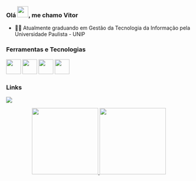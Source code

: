 <h3 align="left">Olá <img src="https://raw.githubusercontent.com/kaueMarques/kaueMarques/master/hi.gif" height="30px">, me chamo Vitor</h3>

- :man_student: Atualmente graduando em Gestão da Tecnologia da Informação pela Universidade Paulista - UNIP

### Ferramentas e Tecnologias
  
  <div>
  <img loading="lazy" src="https://cdn.jsdelivr.net/gh/devicons/devicon/icons/git/git-original.svg" width="40" height="40"/>
  
  <img loading="lazy" src="https://cdn.jsdelivr.net/gh/devicons/devicon/icons/html5/html5-original.svg" width="40" height="40"/>
  
  <img loading="lazy" src="https://cdn.jsdelivr.net/gh/devicons/devicon/icons/css3/css3-original.svg" width="40" height="40"/>
  
  <img loading="lazy" src="https://cdn.jsdelivr.net/gh/devicons/devicon/icons/javascript/javascript-original.svg" width="40" height="40"/>
</div>

  ### Links
  
  <a  href="https://www.linkedin.com/in/gvitor" target="_blank"><img loading="lazy" src="https://img.shields.io/badge/-LinkedIn-%230077B5?style=for-the-badge&logo=linkedin&logoColor=white" target="_blank"></a>   

<div align="center">
  <a href="https://github.com/gbvitor">
  <img loading="lazy" height="180em" src="https://github-readme-stats.vercel.app/api/top-langs/?username=gbvitor&layout=compact&langs_count=7&theme=dracula"/>
  <img loading="lazy" height="180em" src="https://github-readme-stats.vercel.app/api?username=gbvitor&show_icons=true&theme=dracula&include_all_commits=true&count_private=true"/>
</div>
              
<!---
gbvitor/gbvitor is a ✨ special ✨ repository because its `README.md` (this file) appears on your GitHub profile.
You can click the Preview link to take a look at your changes.
--->
